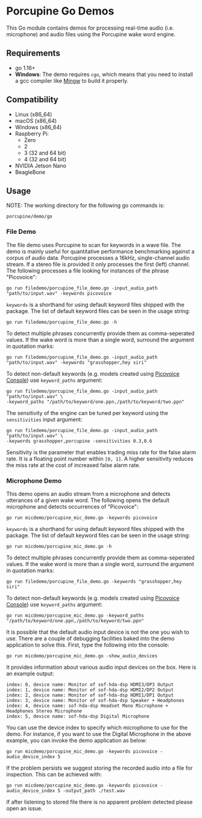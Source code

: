# Porcupine Go Demos

This Go module contains demos for processing real-time audio (i.e. microphone) and audio files using the Porcupine wake word engine.

## Requirements

- go 1.16+
- **Windows**: The demo requires `cgo`, which means that you need to install a gcc compiler like [Mingw](http://mingw-w64.org/doku.php) to build it properly. 

## Compatibility

- Linux (x86_64)
- macOS (x86_64)
- Windows (x86_64)
- Raspberry Pi:
  - Zero
  - 2
  - 3 (32 and 64 bit)
  - 4 (32 and 64 bit)
- NVIDIA Jetson Nano
- BeagleBone

## Usage

NOTE: The working directory for the following go commands is:

```console
porcupine/demo/go
```

### File Demo

The file demo uses Porcupine to scan for keywords in a wave file. The demo is mainly useful for quantitative performance benchmarking against a corpus of audio data. 
Porcupine processes a 16kHz, single-channel audio stream. If a stereo file is provided it only processes the first (left) channel. 
The following processes a file looking for instances of the phrase "Picovoice":

```console
go run filedemo/porcupine_file_demo.go -input_audio_path "path/to/input.wav" -keywords picovoice
```

`keywords` is a shorthand for using default keyword files shipped with the package. The list of default keyword files
can be seen in the usage string:

```console
go run filedemo/porcupine_file_demo.go -h
```

To detect multiple phrases concurrently provide them as comma-seperated values. If the wake word is more than a single word, surround the argument in quotation marks:

```console
go run filedemo/porcupine_file_demo.go -input_audio_path "path/to/input.wav" -keywords "grasshopper,hey siri"
```

To detect non-default keywords (e.g. models created using [Picovoice Console](https://picovoice.ai/console/))
use `keyword_paths` argument:

```console
go run filedemo/porcupine_file_demo.go -input_audio_path "path/to/input.wav" \
-keyword_paths "/path/to/keyword/one.ppn,/path/to/keyword/two.ppn"
```

The sensitivity of the engine can be tuned per keyword using the `sensitivities` input argument:

```console
go run filedemo/porcupine_file_demo.go -input_audio_path "path/to/input.wav" \
-keywords grasshopper,porcupine -sensitivities 0.3,0.6
```

Sensitivity is the parameter that enables trading miss rate for the false alarm rate. It is a floating point number within
`[0, 1]`. A higher sensitivity reduces the miss rate at the cost of increased false alarm rate.

### Microphone Demo

This demo opens an audio stream from a microphone and detects utterances of a given wake word. The following opens the default
microphone and detects occurrences of "Picovoice":

```console
go run micdemo/porcupine_mic_demo.go -keywords picovoice
```

`keywords` is a shorthand for using default keyword files shipped with the package. The list of default keyword files
can be seen in the usage string:

```console
go run micdemo/porcupine_mic_demo.go -h
```

To detect multiple phrases concurrently provide them as comma-seperated values. If the wake word is more than a single word, surround the argument in quotation marks:

```console
go run filedemo/porcupine_file_demo.go -keywords "grasshopper,hey siri"
```

To detect non-default keywords (e.g. models created using [Picovoice Console](https://picovoice.ai/console/))
use `keyword_paths` argument:

```console
go run micdemo/porcupine_mic_demo.go -keyword_paths "/path/to/keyword/one.ppn,/path/to/keyword/two.ppn"
```

It is possible that the default audio input device is not the one you wish to use. There are a couple
of debugging facilities baked into the demo application to solve this. First, type the following into the console:

```console
go run micdemo/porcupine_mic_demo.go -show_audio_devices
```

It provides information about various audio input devices on the box. Here is an example output:

```console
index: 0, device name: Monitor of sof-hda-dsp HDMI3/DP3 Output
index: 1, device name: Monitor of sof-hda-dsp HDMI2/DP2 Output
index: 2, device name: Monitor of sof-hda-dsp HDMI1/DP1 Output
index: 3, device name: Monitor of sof-hda-dsp Speaker + Headphones
index: 4, device name: sof-hda-dsp Headset Mono Microphone + Headphones Stereo Microphone
index: 5, device name: sof-hda-dsp Digital Microphone
``` 

You can use the device index to specify which microphone to use for the demo. For instance, if you want to use the Digital 
Microphone in the above example, you can invoke the demo application as below:

```console
go run micdemo/porcupine_mic_demo.go -keywords picovoice -audio_device_index 5
```

If the problem persists we suggest storing the recorded audio into a file for inspection. This can be achieved with:

```console
go run micdemo/porcupine_mic_demo.go -keywords picovoice -audio_device_index 5 -output_path ./test.wav
```

If after listening to stored file there is no apparent problem detected please open an issue.
